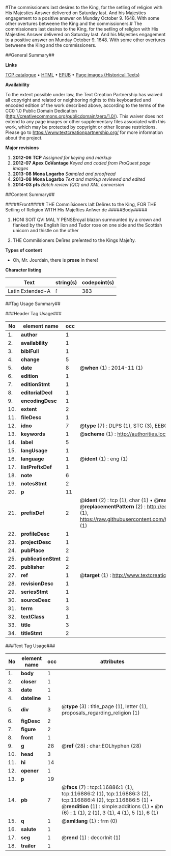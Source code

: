 #The commissioners last desires to the King, for the setling of religion with His Majesties Answer delivered on Saturday last. And his Majesties engagement to a positive answer on Munday October 9. 1648. With some other overtures betweene the King and the commissioners.#
The commissioners last desires to the King, for the setling of religion with His Majesties Answer delivered on Saturday last. And his Majesties engagement to a positive answer on Munday October 9. 1648. With some other overtures betweene the King and the commissioners.

##General Summary##

**Links**

[TCP catalogue](http://www.ota.ox.ac.uk/tcp/)  • 
[HTML](http://tei.it.ox.ac.uk/tcp/Texts-HTML/free/A80/A80242.html)  • 
[EPUB](http://tei.it.ox.ac.uk/tcp/Texts-EPUB/free/A80/A80242.epub) • 
[Page images (Historical Texts)](https://historicaltexts.jisc.ac.uk/eebo-99864654e)

**Availability**

To the extent possible under law, the Text Creation Partnership has waived all copyright and related or neighboring rights to this keyboarded and encoded edition of the work described above, according to the terms of the CC0 1.0 Public Domain Dedication (http://creativecommons.org/publicdomain/zero/1.0/). This waiver does not extend to any page images or other supplementary files associated with this work, which may be protected by copyright or other license restrictions. Please go to https://www.textcreationpartnership.org/ for more information about the project.

**Major revisions**

1. __2012-06__ __TCP__ *Assigned for keying and markup*
1. __2012-07__ __Apex CoVantage__ *Keyed and coded from ProQuest page images*
1. __2013-08__ __Mona Logarbo__ *Sampled and proofread*
1. __2013-08__ __Mona Logarbo__ *Text and markup reviewed and edited*
1. __2014-03__ __pfs__ *Batch review (QC) and XML conversion*

##Content Summary##

#####Front#####
THE Commiſsioners laſt Deſires to the King, FOR THE Setling of Religion WITH His Majeſties Anſwer de
#####Body#####

1. HONI SOIT QVI MAL Y PENSEroyal blazon surmounted by a crown and flanked by the English lion and Tudor rose on one side and the Scottish unicorn and thistle on the other

1. THE Commiſsioners Deſires preſented to the Kings Majeſty.

**Types of content**

  * Oh, Mr. Jourdain, there is **prose** in there!

**Character listing**


|Text|string(s)|codepoint(s)|
|---|---|---|
|Latin Extended-A|ſ|383|

##Tag Usage Summary##

###Header Tag Usage###

|No|element name|occ|attributes|
|---|---|---|---|
|1.|__author__|1||
|2.|__availability__|1||
|3.|__biblFull__|1||
|4.|__change__|5||
|5.|__date__|8| @__when__ (1) : 2014-11 (1)|
|6.|__edition__|1||
|7.|__editionStmt__|1||
|8.|__editorialDecl__|1||
|9.|__encodingDesc__|1||
|10.|__extent__|2||
|11.|__fileDesc__|1||
|12.|__idno__|7| @__type__ (7) : DLPS (1), STC (3), EEBO-CITATION (1), PROQUEST (1), VID (1)|
|13.|__keywords__|1| @__scheme__ (1) : http://authorities.loc.gov/ (1)|
|14.|__label__|5||
|15.|__langUsage__|1||
|16.|__language__|1| @__ident__ (1) : eng (1)|
|17.|__listPrefixDef__|1||
|18.|__note__|6||
|19.|__notesStmt__|2||
|20.|__p__|11||
|21.|__prefixDef__|2| @__ident__ (2) : tcp (1), char (1)  •  @__matchPattern__ (2) : ([0-9\-]+):([0-9IVX]+) (1), (.+) (1)  •  @__replacementPattern__ (2) : http://eebo.chadwyck.com/downloadtiff?vid=$1&page=$2 (1), https://raw.githubusercontent.com/textcreationpartnership/Texts/master/tcpchars.xml#$1 (1)|
|22.|__profileDesc__|1||
|23.|__projectDesc__|1||
|24.|__pubPlace__|2||
|25.|__publicationStmt__|2||
|26.|__publisher__|2||
|27.|__ref__|1| @__target__ (1) : http://www.textcreationpartnership.org/docs/. (1)|
|28.|__revisionDesc__|1||
|29.|__seriesStmt__|1||
|30.|__sourceDesc__|1||
|31.|__term__|3||
|32.|__textClass__|1||
|33.|__title__|3||
|34.|__titleStmt__|2||


###Text Tag Usage###

|No|element name|occ|attributes|
|---|---|---|---|
|1.|__body__|1||
|2.|__closer__|1||
|3.|__date__|1||
|4.|__dateline__|1||
|5.|__div__|3| @__type__ (3) : title_page (1), letter (1), proposals_regarding_religion (1)|
|6.|__figDesc__|2||
|7.|__figure__|2||
|8.|__front__|1||
|9.|__g__|28| @__ref__ (28) : char:EOLhyphen (28)|
|10.|__head__|3||
|11.|__hi__|14||
|12.|__opener__|1||
|13.|__p__|19||
|14.|__pb__|7| @__facs__ (7) : tcp:116886:1 (1), tcp:116886:2 (1), tcp:116886:3 (2), tcp:116886:4 (2), tcp:116886:5 (1)  •  @__rendition__ (1) : simple:additions (1)  •  @__n__ (6) : 1 (1), 2 (1), 3 (1), 4 (1), 5 (1), 6 (1)|
|15.|__q__|1| @__xml:lang__ (1) : frm (0)|
|16.|__salute__|1||
|17.|__seg__|1| @__rend__ (1) : decorInit (1)|
|18.|__trailer__|1||
